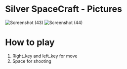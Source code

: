 # Silver SpaceCraft - Pictures

![Screenshot (43)](https://user-images.githubusercontent.com/79134287/133905220-7b1803af-b2ef-40e7-b64a-3942ca308a16.png)
![Screenshot (44)](https://user-images.githubusercontent.com/79134287/133905230-cf997768-c882-4353-b1d1-8a7a0af0a90d.png)

# How to play
1. Right_key and left_key for move
2. Space for shooting
